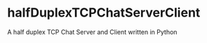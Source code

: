 halfDuplexTCPChatServerClient
=============================

A half duplex TCP Chat Server and Client written in Python